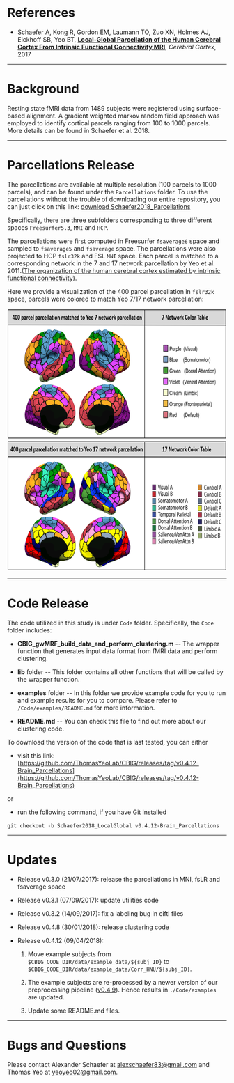 References
==========
+ Schaefer A, Kong R, Gordon EM, Laumann TO, Zuo XN, Holmes AJ, Eickhoff SB, Yeo BT, [**Local-Global Parcellation of the Human Cerebral Cortex From Intrinsic Functional Connectivity MRI**](https://doi.org/10.1101/135632), *Cerebral Cortex*, 2017

----

Background
==========
Resting state fMRI data from 1489 subjects were registered using surface-based alignment. A gradient weighted markov random field approach was employed to identify cortical parcels ranging from 100 to 1000 parcels.
More details can be found in Schaefer et al. 2018.

---

Parcellations Release
=====================
The parcellations are available at multiple resolution (100 parcels to 1000 parcels), and can be found under the ```Parcellations``` folder. To use the parcellations without the trouble of downloading our entire repository, you can just click on this link: [download Schaefer2018_Parcellations](https://minhaskamal.github.io/DownGit/#/home?url=https://github.com/ThomasYeoLab/CBIG/tree/master/stable_projects/brain_parcellation/Schaefer2018_LocalGlobal/Parcellations)

Specifically, there are three subfolders corresponding to three different spaces ```Freesurfer5.3```, ```MNI``` and ```HCP```. 

The parcellations were first computed in Freesurfer ```fsaverage6``` space and sampled to ```fsaverage5``` and ```fsaverage``` space. The parcellations were also projected to HCP ```fslr32k``` and FSL ```MNI``` space. Each parcel is matched to a corresponding network in the 7 and 17 network parcellation by Yeo et al. 2011.([The organization of the human cerebral cortex estimated by intrinsic functional connectivity](http://www.ncbi.nlm.nih.gov/pubmed/21653723)).

Here we provide a visualization of the 400 parcel parcellation in ```fslr32k``` space, parcels were colored to match Yeo 7/17 network parcellation:

<img src="readme_figures/Schaefer2018_400parcel_parcellation_match_Yeo_7_network_fslr32k.png" height="300" />

<img src="readme_figures/Schaefer2018_400parcel_parcellation_match_Yeo_17_network_fslr32k.png" height="300" />

---

Code Release
============
The code utilized in this study is under `Code` folder. Specifically, the `Code` folder includes:

* **CBIG_gwMRF_build_data_and_perform_clustering.m** -- The wrapper function that generates input data format from fMRI data and perform clustering. 

* **lib** folder -- This folder contains all other functions that will be called by the wrapper function.

* **examples** folder -- In this folder we provide example code for you to run and example results for you to compare. Please refer to `/Code/examples/README.md` for more information.

* **README.md** -- You can check this file to find out more about our clustering code.



To download the version of the code that is last tested, you can either

- visit this link: [https://github.com/ThomasYeoLab/CBIG/releases/tag/v0.4.12-Brain_Parcellations](https://github.com/ThomasYeoLab/CBIG/releases/tag/v0.4.12-Brain_Parcellations)

or

- run the following command, if you have Git installed

```
git checkout -b Schaefer2018_LocalGlobal v0.4.12-Brain_Parcellations
```

---

Updates
=======

- Release v0.3.0 (21/07/2017): release the parcellations in MNI, fsLR and fsaverage space

- Release v0.3.1 (07/09/2017): update utilities code

- Release v0.3.2 (14/09/2017): fix a labeling bug in cifti files

- Release v0.4.8 (30/01/2018): release clustering code

- Release v0.4.12 (09/04/2018): 

    1. Move example subjects from `$CBIG_CODE_DIR/data/example_data/${subj_ID}` to `$CBIG_CODE_DIR/data/example_data/Corr_HNU/${subj_ID}`. 
    
    2. The example subjects are re-processed by a newer version of our preprocessing pipeline ([v0.4.9](https://github.com/ThomasYeoLab/CBIG/releases/tag/v0.4.9-CBIG_fMRI_Preprocessing)). Hence results in `./Code/examples` are updated.
    
    3. Update some README.md files.

---

Bugs and Questions
==================
Please contact Alexander Schaefer at alexschaefer83@gmail.com and Thomas Yeo at yeoyeo02@gmail.com.

